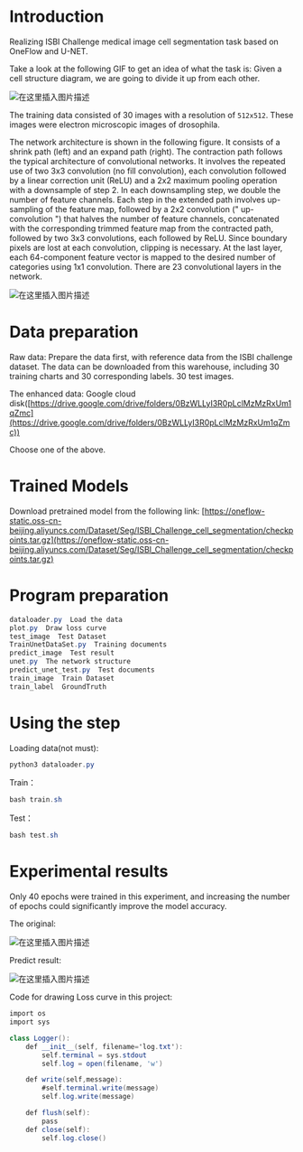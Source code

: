 ﻿# Introduction



Realizing ISBI Challenge medical image cell segmentation task based on OneFlow and U-NET.


Take a look at the following GIF to get an idea of what the task is: Given a cell structure diagram, we are going to divide it up from each other.



![在这里插入图片描述](https://img-blog.csdnimg.cn/img_convert/cfcf37912abcc0d6b3ddddf4c004f597.gif#pic_center)


The training data consisted of 30 images with a resolution of `512x512`. These images were electron microscopic images of drosophila.





The network architecture is shown in the following figure. It consists of a shrink path (left) and an expand path (right). The contraction path follows the typical architecture of convolutional networks. It involves the repeated use of two 3x3 convolution (no fill convolution), each convolution followed by a linear correction unit (ReLU) and a 2x2 maximum pooling operation with a downsample of step 2. In each downsampling step, we double the number of feature channels. Each step in the extended path involves up-sampling of the feature map, followed by a 2x2 convolution (" up-convolution ") that halves the number of feature channels, concatenated with the corresponding trimmed feature map from the contracted path, followed by two 3x3 convolutions, each followed by ReLU. Since boundary pixels are lost at each convolution, clipping is necessary. At the last layer, each 64-component feature vector is mapped to the desired number of categories using 1x1 convolution. There are 23 convolutional layers in the network.



![在这里插入图片描述](https://img-blog.csdnimg.cn/44997ebd4f0f40dfb7875d18f7dd97ce.png?x-oss-process=imagetype_ZHJvaWRzYW5zZmFsbGJhY2s,shadow_50,text_Q1NETiBASWRlYWxDVg==,size_20,color_FFFFFF,t_70,g_se,x_16)



# Data preparation
Raw data: Prepare the data first, with reference data from the ISBI challenge dataset. The data can be downloaded from this warehouse, including 30 training charts and 30 corresponding labels. 30 test images.



The enhanced data: Google cloud disk([https://drive.google.com/drive/folders/0BzWLLyI3R0pLclMzMzRxUm1qZmc](https://drive.google.com/drive/folders/0BzWLLyI3R0pLclMzMzRxUm1qZmc))



Choose one of the above.



# Trained Models
Download pretrained model from the following link: [https://oneflow-static.oss-cn-beijing.aliyuncs.com/Dataset/Seg/ISBI_Challenge_cell_segmentation/checkpoints.tar.gz](https://oneflow-static.oss-cn-beijing.aliyuncs.com/Dataset/Seg/ISBI_Challenge_cell_segmentation/checkpoints.tar.gz)


# Program preparation



```csharp
dataloader.py  Load the data
plot.py  Draw loss curve
test_image  Test Dataset
TrainUnetDataSet.py  Training documents
predict_image  Test result
unet.py  The network structure
predict_unet_test.py  Test documents
train_image	 Train Dataset 
train_label  GroundTruth
```


# Using the step




Loading data(not must):

```csharp
python3 dataloader.py 
```


Train：


```csharp
bash train.sh
```



Test：

```csharp
bash test.sh
```


# Experimental results

Only 40 epochs were trained in this experiment, and increasing the number of epochs could significantly improve the model accuracy.



The original:

![在这里插入图片描述](https://img-blog.csdnimg.cn/f711f29ed7334d738c49e9ae6c3ff236.png?x-oss-process=image,type_ZHJvaWRzYW5zZmFsbGJhY2s,shadow_50,text_Q1NETiBASWRlYWxDVg==,size_20,color_FFFFFF,t_70,g_se,x_16)


Predict result:


![在这里插入图片描述](https://img-blog.csdnimg.cn/89bb4148684349e183d737dec33d5ccb.png?x-oss-process=image,type_ZHJvaWRzYW5zZmFsbGJhY2s,shadow_50,text_Q1NETiBASWRlYWxDVg==,size_20,color_FFFFFF,t_70,g_se,x_16)


Code for drawing Loss curve in this project:




```csharp
import os
import sys

class Logger():
    def __init__(self, filename='log.txt'):
        self.terminal = sys.stdout
        self.log = open(filename, 'w')

    def write(self,message):
        #self.terminal.write(message)
        self.log.write(message)

    def flush(self):
        pass
    def close(self):
        self.log.close()
```


